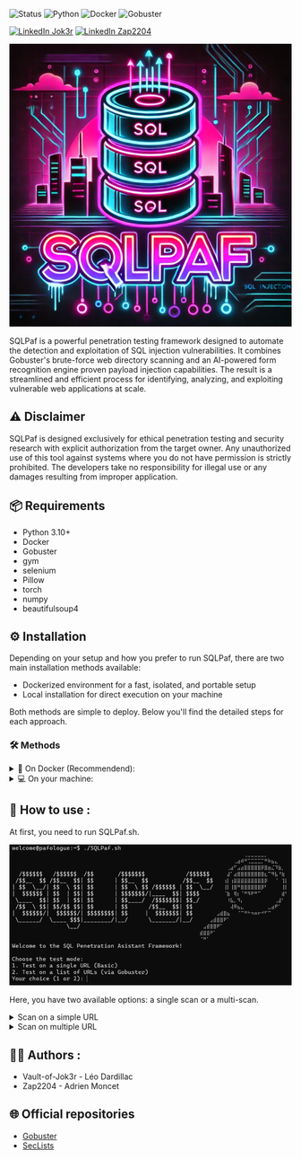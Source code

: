 ![Status](https://img.shields.io/badge/Status-Stable-blue)
![Python](https://img.shields.io/badge/Python-3.10%2B-blue)
![Docker](https://img.shields.io/badge/Docker-Supported-blue)
![Gobuster](https://img.shields.io/badge/Gobuster-Integrated-blue)

[![LinkedIn Jok3r](https://img.shields.io/badge/LinkedIn-Jok3r-purple)](https://www.linkedin.com/in/leo-dardillac/)
[![LinkedIn Zap2204](https://img.shields.io/badge/LinkedIn-Zap2204-purple)](https://www.linkedin.com/in/adrien-moncet/)

![SQLPaf_Logo](bin/logo/logo.png)

SQLPaf is a powerful penetration testing framework designed to automate the detection and exploitation of SQL injection vulnerabilities.
It combines Gobuster's brute-force web directory scanning and an AI-powered form recognition engine proven payload injection capabilities. The result is a streamlined and efficient process for identifying, analyzing, and exploiting vulnerable web applications at scale.

## ⚠️ Disclaimer

SQLPaf is designed exclusively for ethical penetration testing and security research with explicit authorization from the target owner.
Any unauthorized use of this tool against systems where you do not have permission is strictly prohibited.
The developers take no responsibility for illegal use or any damages resulting from improper application.

## 📦 Requirements

- Python 3.10+
- Docker
- Gobuster
- gym
- selenium
- Pillow
- torch
- numpy
- beautifulsoup4

## ⚙️ Installation

Depending on your setup and how you prefer to run SQLPaf, there are two main installation methods available:

- Dockerized environment for a fast, isolated, and portable setup
- Local installation for direct execution on your machine

Both methods are simple to deploy. Below you'll find the detailed steps for each approach.

### 🛠️ Methods

<details>
 <summary>🐳 On Docker (Recommendend):</summary>
 ㅤ
 
This method isolates SQLPaf and dependencies in a container, making deployment consistent across environments.

Clone the repository:

```bash
git clone https://github.com/Vault-of-Jok3r/SQLPaf.git
cd SQLPaf
```

Build and launch the Docker:

```bash
docker build -t sqlpaf .
docker run -it --hostname pafologue --name SQLPaf sqlpaf
```

Install python dependencies:

```bash
pip3 install -r requirements.txt
```

Run the code:

```bash
./SQLPaf.sh
```
</details>
<details>
 <summary>💻 On your machine:</summary>
 ㅤ
 
 If you are not familiar with Docker, you can still install it on your main machine.

Clone the repository:

```bash
git clone https://github.com/Vault-of-Jok3r/SQLPaf.git
cd SQLPaf
```

Install python dependencies:

```bash
pip install -r requirements.txt
```

Give the code the authorisation of execution and run it:

```bash
chmod +x SQLPaf.sh
./SQLPaf.sh
```
</details>

## 🎯 How to use :

At first, you need to run SQLPaf.sh.

![use1](bin/readme/use1.png)

Here, you have two available options: a single scan or a multi-scan.

<details>
 <summary>Scan on a simple URL</summary>
 ㅤ
 
 ![use2](bin/readme/use2.png)

The tool identifies the form and then attempts a predefined SQL injection payload. At the end of the process, it provides a summary report.

</details>
<details>
 <summary>Scan on multiple URL</summary>
 ㅤ
 
![use3](bin/readme/use3.png)

For multiple URLs, the tool offers wordlists for Gobuster. By default, it uses wordlists from the SecLists repository. You can also add custom wordlists to the [bin/wordlists](bin/wordlists) directory — they will automatically be recognized and made available by the tool.

![use4](bin/readme/use4.png)

Once a wordlist is selected, the tool initiates a Gobuster scan to identify forms. In the provided example, a form was discovered towards the end of the scan.

![use5](bin/readme/use5.png)

Upon detecting forms, the tool concurrently executes SQL injection payloads on each one to evaluate their vulnerability.

![use6](bin/readme/use6.png)

At the very end, the tool provides a brief summary for each individual form, along with an overall report covering all scans.
</details>

## 👨‍💻 Authors :
 
- Vault-of-Jok3r - Léo Dardillac
- Zap2204 - Adrien Moncet

## 🌐 Official repositories

- [Gobuster](https://github.com/OJ/gobuster)
- [SecLists](https://github.com/danielmiessler/SecLists)
